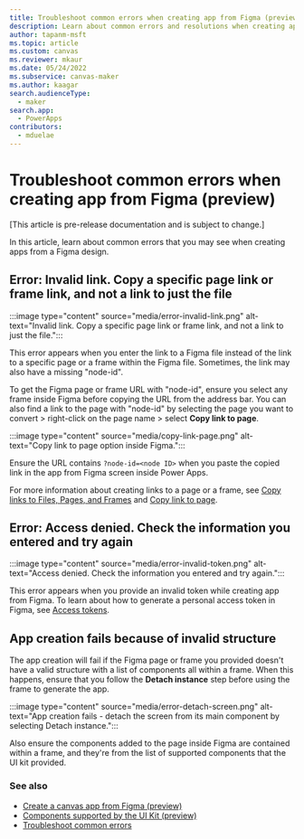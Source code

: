 ```yaml
---
title: Troubleshoot common errors when creating app from Figma (preview)
description: Learn about common errors and resolutions when creating apps from a Figma design.
author: tapanm-msft
ms.topic: article
ms.custom: canvas
ms.reviewer: mkaur
ms.date: 05/24/2022
ms.subservice: canvas-maker
ms.author: kaagar
search.audienceType: 
  - maker
search.app: 
  - PowerApps
contributors:
  - mduelae
---
```


# Troubleshoot common errors when creating app from Figma (preview)

[This article is pre-release documentation and is subject to change.]

In this article, learn about common errors that you may see when creating apps from a Figma design.

## Error: Invalid link. Copy a specific page link or frame link, and not a link to just the file

:::image type="content" source="media/error-invalid-link.png" alt-text="Invalid link. Copy a specific page link or frame link, and not a link to just the file.":::

This error appears when you enter the link to a Figma file instead of the link to a specific page or a frame within the Figma file. Sometimes, the link may also have a missing "node-id".

To get the Figma page or frame URL with "node-id", ensure you select any frame inside Figma before copying the URL from the address bar. You can also find a link to the page with "node-id" by selecting the page you want to convert > right-click on the page name > select **Copy link to page**.

:::image type="content" source="media/copy-link-page.png" alt-text="Copy link to page option inside Figma.":::

Ensure the URL contains `?node-id=<node ID>` when you paste the copied link in the app from Figma screen inside Power Apps.

For more information about creating links to a page or a frame, see [Copy links to Files, Pages, and Frames](https://help.figma.com/hc/articles/360045942953-Add-links-to-text) and [Copy link to page](https://help.figma.com/hc/articles/360055904133-Maker-and-Figma#In_Figma).

## Error: Access denied. Check the information you entered and try again

:::image type="content" source="media/error-invalid-token.png" alt-text="Access denied. Check the information you entered and try again.":::

This error appears when you provide an invalid token while creating app from Figma. To learn about how to generate a personal access token in Figma, see [Access tokens](https://www.figma.com/developers/api#access-tokens).

## App creation fails because of invalid structure

The app creation will fail if the Figma page or frame you provided doesn't have a valid structure with a list of components all within a frame. When this happens, ensure that you follow the **Detach instance** step before using the frame to generate the app.

:::image type="content" source="media/error-detach-screen.png" alt-text="App creation fails - detach the screen from its main component by selecting Detach instance.":::

Also ensure the components added to the page inside Figma are contained within a frame, and they're from the list of supported components that the UI kit provided.

### See also

- [Create a canvas app from Figma (preview)](create-app-from-figma.md)
- [Components supported by the UI Kit (preview)](supported-components.md)
- [Troubleshoot common errors](common-errors.md)
